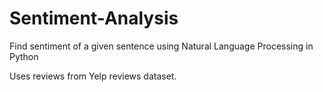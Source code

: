 # Sentiment-Analysis
Find sentiment of a given sentence using Natural Language Processing in Python

Uses reviews from Yelp reviews dataset.
